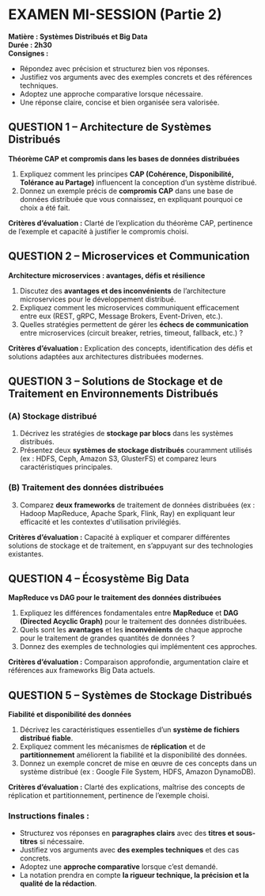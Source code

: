 # **EXAMEN MI-SESSION (Partie 2)**  
**Matière : Systèmes Distribués et Big Data**  
**Durée : 2h30**  
**Consignes :**  
- Répondez avec précision et structurez bien vos réponses.  
- Justifiez vos arguments avec des exemples concrets et des références techniques.  
- Adoptez une approche comparative lorsque nécessaire.  
- Une réponse claire, concise et bien organisée sera valorisée.  



## **QUESTION 1 – Architecture de Systèmes Distribués**  
**Théorème CAP et compromis dans les bases de données distribuées**  

1. Expliquez comment les principes **CAP (Cohérence, Disponibilité, Tolérance au Partage)** influencent la conception d’un système distribué.  
2. Donnez un exemple précis de **compromis CAP** dans une base de données distribuée que vous connaissez, en expliquant pourquoi ce choix a été fait.  

**Critères d’évaluation :** Clarté de l’explication du théorème CAP, pertinence de l’exemple et capacité à justifier le compromis choisi.  



## **QUESTION 2 – Microservices et Communication**  
**Architecture microservices : avantages, défis et résilience**  

1. Discutez des **avantages et des inconvénients** de l’architecture microservices pour le développement distribué.  
2. Expliquez comment les microservices communiquent efficacement entre eux (REST, gRPC, Message Brokers, Event-Driven, etc.).  
3. Quelles stratégies permettent de gérer les **échecs de communication** entre microservices (circuit breaker, retries, timeout, fallback, etc.) ?  

**Critères d’évaluation :** Explication des concepts, identification des défis et solutions adaptées aux architectures distribuées modernes.  



## **QUESTION 3 – Solutions de Stockage et de Traitement en Environnements Distribués**  

### **(A) Stockage distribué**  
1. Décrivez les stratégies de **stockage par blocs** dans les systèmes distribués.  
2. Présentez deux **systèmes de stockage distribués** couramment utilisés (ex : HDFS, Ceph, Amazon S3, GlusterFS) et comparez leurs caractéristiques principales.  

### **(B) Traitement des données distribuées**  
3. Comparez **deux frameworks** de traitement de données distribuées (ex : Hadoop MapReduce, Apache Spark, Flink, Ray) en expliquant leur efficacité et les contextes d'utilisation privilégiés.  

**Critères d’évaluation :** Capacité à expliquer et comparer différentes solutions de stockage et de traitement, en s’appuyant sur des technologies existantes.  



## **QUESTION 4 – Écosystème Big Data**  
**MapReduce vs DAG pour le traitement des données distribuées**  

1. Expliquez les différences fondamentales entre **MapReduce** et **DAG (Directed Acyclic Graph)** pour le traitement des données distribuées.  
2. Quels sont les **avantages** et les **inconvénients** de chaque approche pour le traitement de grandes quantités de données ?  
3. Donnez des exemples de technologies qui implémentent ces approches.  

**Critères d’évaluation :** Comparaison approfondie, argumentation claire et références aux frameworks Big Data actuels.  



## **QUESTION 5 – Systèmes de Stockage Distribués**  
**Fiabilité et disponibilité des données**  

1. Décrivez les caractéristiques essentielles d’un **système de fichiers distribué fiable**.  
2. Expliquez comment les mécanismes de **réplication** et de **partitionnement** améliorent la fiabilité et la disponibilité des données.  
3. Donnez un exemple concret de mise en œuvre de ces concepts dans un système distribué (ex : Google File System, HDFS, Amazon DynamoDB).  

**Critères d’évaluation :** Clarté des explications, maîtrise des concepts de réplication et partitionnement, pertinence de l’exemple choisi.  


### **Instructions finales :**  
- Structurez vos réponses en **paragraphes clairs** avec des **titres et sous-titres** si nécessaire.  
- Justifiez vos arguments avec **des exemples techniques** et des cas concrets.  
- Adoptez une **approche comparative** lorsque c’est demandé.  
- La notation prendra en compte **la rigueur technique, la précision et la qualité de la rédaction**.  

